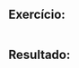 ## Exercício:

<p align="center"><img src=""></p>

## Resultado:

<p align="center"><img src=""></p>